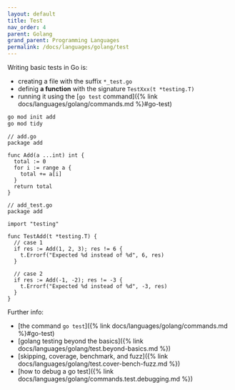 ```yaml
---
layout: default
title: Test
nav_order: 4
parent: Golang
grand_parent: Programming Languages
permalink: /docs/languages/golang/test
---
```


Writing basic tests in Go is:
- creating a file with the suffix `*_test.go`
- definig **a function** with the signature `TestXxx(t *testing.T)`
- running it using the [`go test` command]({% link docs/languages/golang/commands.md %}#go-test)

```sh
go mod init add
go mod tidy
```

```golang
// add.go
package add

func Add(a ...int) int {
  total := 0
  for i := range a {
    total += a[i]
  }
  return total
}
```

```golang
// add_test.go
package add

import "testing"

func TestAdd(t *testing.T) {
  // case 1
  if res := Add(1, 2, 3); res != 6 {
    t.Errorf("Expected %d instead of %d", 6, res)
  }

  // case 2
  if res := Add(-1, -2); res != -3 {
    t.Errorf("Expected %d instead of %d", -3, res)
  }
}
```

Further info:
  - [the command `go test`]({% link docs/languages/golang/commands.md %}#go-test)
  - [golang testing beyond the basics]({% link docs/languages/golang/test.beyond-basics.md %})
  - [skipping, coverage, benchmark, and fuzz]({% link docs/languages/golang/test.cover-bench-fuzz.md %})
  - [how to debug a go test]({% link docs/languages/golang/commands.test.debugging.md %})
